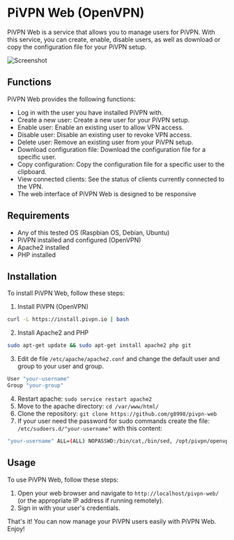 
# PiVPN Web (OpenVPN)

PiVPN Web is a service that allows you to manage users for PiVPN. With this service, you can create, enable, disable users, as well as download or copy the configuration file for your PiVPN setup.

![Screenshot](https://github.com/g8998/pivpn-web/assets/135697447/0fd20246-ffe4-4bc6-957d-4e7e73aa599e)

## Functions

PiVPN Web provides the following functions:

-   Log in with the user you have installed PiVPN with.
-   Create a new user: Create a new user for your PiVPN setup.
-   Enable user: Enable an existing user to allow VPN access.
-   Disable user: Disable an existing user to revoke VPN access.
-   Delete user: Remove an existing user from your PiVPN setup.
-   Download configuration file: Download the configuration file for a specific user.
-   Copy configuration: Copy the configuration file for a specific user to the clipboard.
- View connected clients: See the status of clients currently connected to the VPN.
- The web interface of PiVPN Web is designed to be responsive

## Requirements

-   Any of this tested OS (Raspbian OS, Debian, Ubuntu)
-   PiVPN installed and configured (OpenVPN)
-   Apache2 installed
-   PHP installed

## Installation

To install PiVPN Web, follow these steps:

1.  Install PiVPN (OpenVPN)

```bash
curl -L https://install.pivpn.io | bash
```
2.  Install Apache2 and PHP

```bash
sudo apt-get update && sudo apt-get install apache2 php git
```
3.  Edit de file `/etc/apache/apache2.conf`  and change the default user and group to your user and group.

```bash
User "your-username"
Group "your-group"
```
4.  Restart apache: `sudo service restart apache2`
5. Move to the apache directory: `cd /var/www/html/`
6. Clone the repository: `git clone https://github.com/g8998/pivpn-web` 
7. If your user need the password for sudo commands create the file:
`/etc/sudoers.d/"your-username"` with this content:
```bash
"your-username" ALL=(ALL) NOPASSWD:/bin/cat,/bin/sed, /opt/pivpn/openvpn/*
```

## Usage

To use PiVPN Web, follow these steps:

1.   Open your web browser and navigate to `http://localhost/pivpn-web/` (or the appropriate IP address if running remotely).
2. Sign in with your user's credentials.

That's it! You can now manage your PiVPN users easily with PiVPN Web. Enjoy!
